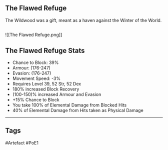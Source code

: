 ## The Flawed Refuge
The Wildwood was a gift, meant as a haven
against the Winter of the World.
##
![[The Flawed Refuge.png]]
## The Flawed Refuge Stats
- Chance to Block: 39%
- Armour: (176-247)
- Evasion: (176-247)
- Movement Speed: -3%
- Requires Level 39, 52 Str, 52 Dex
- 180% increased Block Recovery
- (100-150)% increased Armour and Evasion
- +15% Chance to Block
- You take 100% of Elemental Damage from Blocked Hits
- 40% of Elemental Damage from Hits taken as Physical Damage


---
## Tags
#Artefact
#PoE1